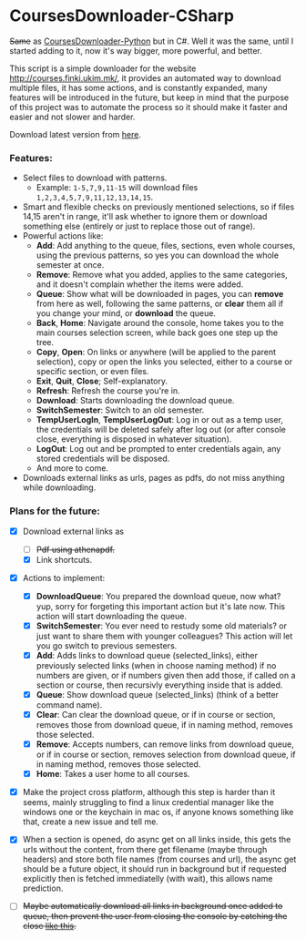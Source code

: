 # CoursesDownloader-CSharp

~~Same~~ as [CoursesDownloader-Python](https://github.com/anton31kah/CoursesDownloader-Python) but in C#. Well it was the same, until I started adding to it, now it's way bigger, more powerful, and better.

This script is a simple downloader for the website http://courses.finki.ukim.mk/, it provides an automated way to download multiple files, it has some actions, and is constantly expanded, many features will be introduced in the future, but keep in mind that the purpose of this project was to automate the process so it should make it faster and easier and not slower and harder.

Download latest version from [here](https://github.com/anton31kah/CoursesDownloader-CSharp/releases/latest).

### Features:
- Select files to download with patterns.
    - Example: `1-5,7,9,11-15` will download files `1,2,3,4,5,7,9,11,12,13,14,15`.
- Smart and flexible checks on previously mentioned selections, so if files 14,15 aren't in range, it'll ask whether to ignore them or download something else (entirely or just to replace those out of range).
- Powerful actions like:
  - **Add**: Add anything to the queue, files, sections, even whole courses, using the previous patterns, so yes you can download the whole semester at once.
  - **Remove**: Remove what you added, applies to the same categories, and it doesn't complain whether the items were added.
  - **Queue**: Show what will be downloaded in pages, you can **remove** from here as well, following the same patterns, or **clear** them all if you change your mind, or **download** the queue.
  - **Back**, **Home**: Navigate around the console, home takes you to the main courses selection screen, while back goes one step up the tree.
  - **Copy**, **Open**: On links or anywhere (will be applied to the parent selection), copy or open the links you selected, either to a course or specific section, or even files.
  - **Exit**, **Quit**, **Close**; Self-explanatory.
  - **Refresh**: Refresh the course you're in.
  - **Download**: Starts downloading the download queue.
  - **SwitchSemester**: Switch to an old semester.
  - **TempUserLogIn**, **TempUserLogOut**: Log in or out as a temp user, the credentials will be deleted safely after log out (or after console close, everything is disposed in whatever situation).
  - **LogOut**: Log out and be prompted to enter credentials again, any stored credentials will be disposed.
  - And more to come.
- Downloads external links as urls, pages as pdfs, do not miss anything while downloading.

### Plans for the future:
- [x] Download external links as
    - [ ] ~~Pdf using athenapdf.~~
    - [x] Link shortcuts.

- [x] Actions to implement:
  - [x] **DownloadQueue**: You prepared the download queue, now what? yup, sorry for forgeting this important action but it's late now. This action will start downloading the queue.
  - [x] **SwitchSemester**: You ever need to restudy some old materials? or just want to share them with younger colleagues? This action will let you go switch to previous semesters.
  - [x] **Add**: Adds links to download queue (selected_links), either previously selected links (when in choose naming method) if no numbers are given, or if numbers given then add those, if called on a section or course, then recursivly everything inside that is added.
  - [x] **Queue**: Show download queue (selected_links) (think of a better command name).
  - [x] **Clear**: Can clear the download queue, or if in course or section, removes those from download queue, if in naming method, removes those selected.
  - [x] **Remove**: Accepts numbers, can remove links from download queue, or if in course or section, removes selection from download queue, if in naming method, removes those selected.
  - [x] **Home**: Takes a user home to all courses.

- [x] Make the project cross platform, although this step is harder than it seems, mainly struggling to find a linux credential manager like the windows one or the keychain in mac os, if anyone knows something like that, create a new issue and tell me.

- [x] When a section is opened, do async get on all links inside, this gets the urls without the content, from there get filename (maybe through headers) and store both file names (from courses and url), the async get should be a future object, it should run in background but if requested explicitly then is fetched immediatelly (with wait), this allows name prediction.

- [ ] ~~Maybe automatically download all links in background once added to queue, then prevent the user from closing the console by catching the close [like this](https://stackoverflow.com/a/5334683/6877477).~~
